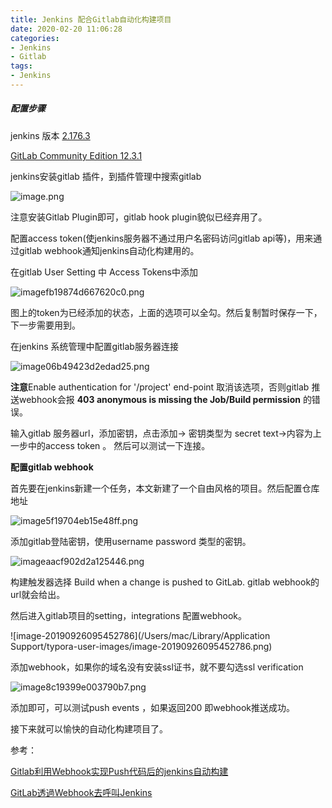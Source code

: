 ```yaml
---
title: Jenkins 配合Gitlab自动化构建项目
date: 2020-02-20 11:06:28
categories:
- Jenkins
- Gitlab
tags:
- Jenkins
---
```

##### 配置步骤

jenkins 版本 [2.176.3](https://jenkins.io/)

[GitLab Community Edition 12.3.1](https://gitlab.com/gitlab-org/gitlab-foss/-/tags/v12.3.1)

jenkins安装gitlab 插件，到插件管理中搜索gitlab

![image.png](https://chevereto.zhuangzexin.top/images/2019/09/26/image.png)

注意安装Gitlab Plugin即可，gitlab hook plugin貌似已经弃用了。
<!--more-->
配置access token(使jenkins服务器不通过用户名密码访问gitlab api等)，用来通过gitlab webhook通知jenkins自动化构建用的。

在gitlab User Setting 中 Access Tokens中添加

![imagefb19874d667620c0.png](https://chevereto.zhuangzexin.top/images/2019/09/26/imagefb19874d667620c0.png)

图上的token为已经添加的状态，上面的选项可以全勾。然后复制暂时保存一下，下一步需要用到。

在jenkins 系统管理中配置gitlab服务器连接

![image06b49423d2edad25.png](https://chevereto.zhuangzexin.top/images/2019/09/26/image06b49423d2edad25.png)

**注意**Enable authentication for '/project' end-point 取消该选项，否则gitlab 推送webhook会报 **403 anonymous is missing the Job/Build permission** 的错误。

输入gitlab 服务器url，添加密钥，点击添加-> 密钥类型为 secret text->内容为上一步中的access token 。 然后可以测试一下连接。

**配置gitlab webhook**

首先要在jenkins新建一个任务，本文新建了一个自由风格的项目。然后配置仓库地址

![image5f19704eb15e48ff.png](https://chevereto.zhuangzexin.top/images/2019/09/26/image5f19704eb15e48ff.png)

添加gitlab登陆密钥，使用username password 类型的密钥。

![imageaacf902d2a125446.png](https://chevereto.zhuangzexin.top/images/2019/09/26/imageaacf902d2a125446.png)

构建触发器选择 Build when a change is pushed to GitLab.  gitlab webhook的url就会给出。

然后进入gitlab项目的setting，integrations 配置webhook。

![image-20190926095452786](/Users/mac/Library/Application Support/typora-user-images/image-20190926095452786.png)

添加webhook，如果你的域名没有安装ssl证书，就不要勾选ssl verification

![image8c19399e003790b7.png](https://chevereto.zhuangzexin.top/images/2019/09/26/image8c19399e003790b7.png)

添加即可，可以测试push events ，如果返回200 即webhook推送成功。

接下来就可以愉快的自动化构建项目了。

参考：

[Gitlab利用Webhook实现Push代码后的jenkins自动构建](https://www.cnblogs.com/kevingrace/p/6479813.html)

[GitLab透過Webhook去呼叫Jenkins](https://qachef.blogspot.com/2017/06/gitlab-jenkins.html)
